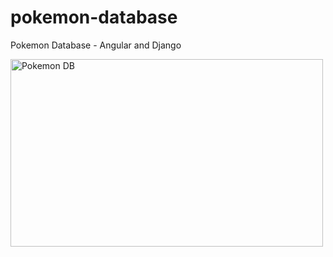 # pokemon-database
Pokemon Database - Angular and Django

<img src="https://media2.giphy.com/media/kNvVhsnd4NjtQxw9fu/giphy.gif?cid=4d1e4f29af7fca79205b578ee9a3616c753356f7a2172684&rid=giphy.gif" alt="Pokemon DB" width="500" height="300">
